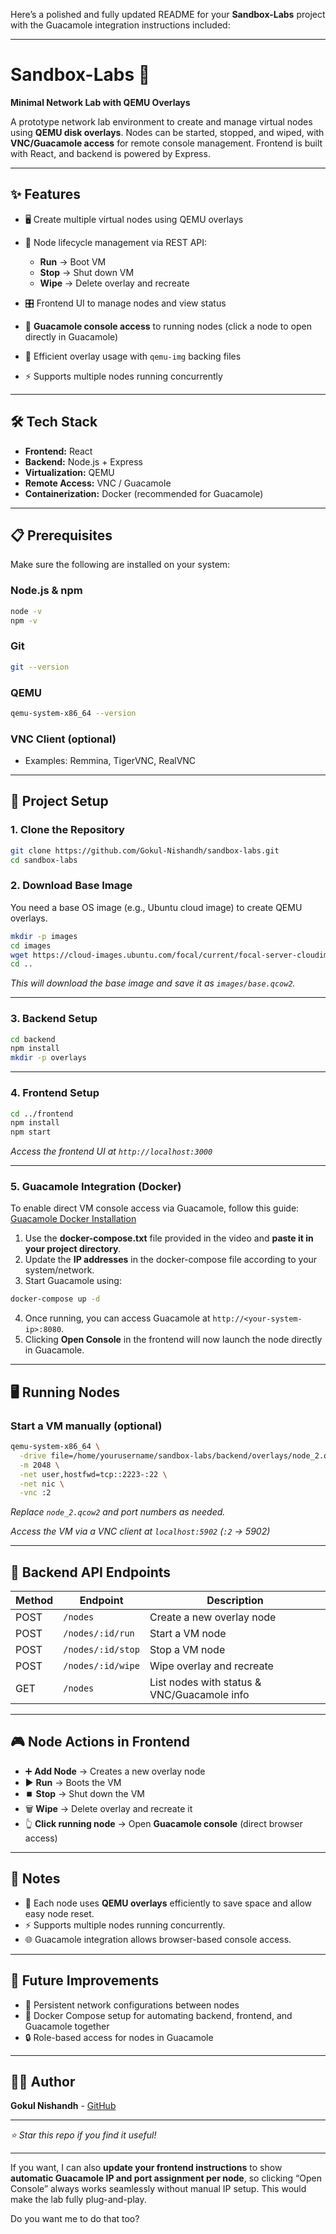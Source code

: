 Here’s a polished and fully updated README for your **Sandbox-Labs** project with the Guacamole integration instructions included:

---

# Sandbox-Labs 🚀

**Minimal Network Lab with QEMU Overlays**

A prototype network lab environment to create and manage virtual nodes using **QEMU disk overlays**. Nodes can be started, stopped, and wiped, with **VNC/Guacamole access** for remote console management. Frontend is built with React, and backend is powered by Express.

---

## ✨ Features

* 🖥️ Create multiple virtual nodes using QEMU overlays
* 🔄 Node lifecycle management via REST API:

  * **Run** → Boot VM
  * **Stop** → Shut down VM
  * **Wipe** → Delete overlay and recreate
* 🎛️ Frontend UI to manage nodes and view status
* 🔌 **Guacamole console access** to running nodes (click a node to open directly in Guacamole)
* 💾 Efficient overlay usage with `qemu-img` backing files
* ⚡ Supports multiple nodes running concurrently

---

## 🛠️ Tech Stack

* **Frontend:** React
* **Backend:** Node.js + Express
* **Virtualization:** QEMU
* **Remote Access:** VNC / Guacamole
* **Containerization:** Docker (recommended for Guacamole)

---

## 📋 Prerequisites

Make sure the following are installed on your system:

### **Node.js & npm**

```bash
node -v
npm -v
```

### **Git**

```bash
git --version
```

### **QEMU**

```bash
qemu-system-x86_64 --version
```

### **VNC Client (optional)**

* Examples: Remmina, TigerVNC, RealVNC

---

## 🚀 Project Setup

### 1. Clone the Repository

```bash
git clone https://github.com/Gokul-Nishandh/sandbox-labs.git
cd sandbox-labs
```

### 2. Download Base Image

You need a base OS image (e.g., Ubuntu cloud image) to create QEMU overlays.

```bash
mkdir -p images
cd images
wget https://cloud-images.ubuntu.com/focal/current/focal-server-cloudimg-amd64.img -O base.qcow2
cd ..
```

*This will download the base image and save it as `images/base.qcow2`.*

---

### 3. Backend Setup

```bash
cd backend
npm install
mkdir -p overlays
```

---

### 4. Frontend Setup

```bash
cd ../frontend
npm install
npm start
```

*Access the frontend UI at `http://localhost:3000`*

---

### 5. Guacamole Integration (Docker)

To enable direct VM console access via Guacamole, follow this guide: [Guacamole Docker Installation](https://www.youtube.com/watch?v=PH8Hkji0CZE&t=1492s)

1. Use the **docker-compose.txt** file provided in the video and **paste it in your project directory**.
2. Update the **IP addresses** in the docker-compose file according to your system/network.
3. Start Guacamole using:

```bash
docker-compose up -d
```

4. Once running, you can access Guacamole at `http://<your-system-ip>:8080`.
5. Clicking **Open Console** in the frontend will now launch the node directly in Guacamole.

---

## 🖥️ Running Nodes

### Start a VM manually (optional)

```bash
qemu-system-x86_64 \
  -drive file=/home/yourusername/sandbox-labs/backend/overlays/node_2.qcow2,format=qcow2 \
  -m 2048 \
  -net user,hostfwd=tcp::2223-:22 \
  -net nic \
  -vnc :2
```

*Replace `node_2.qcow2` and port numbers as needed.*

*Access the VM via a VNC client at `localhost:5902` (`:2` → 5902)*

---

## 🔌 Backend API Endpoints

| Method | Endpoint          | Description                                 |
| ------ | ----------------- | ------------------------------------------- |
| POST   | `/nodes`          | Create a new overlay node                   |
| POST   | `/nodes/:id/run`  | Start a VM node                             |
| POST   | `/nodes/:id/stop` | Stop a VM node                              |
| POST   | `/nodes/:id/wipe` | Wipe overlay and recreate                   |
| GET    | `/nodes`          | List nodes with status & VNC/Guacamole info |

---

## 🎮 Node Actions in Frontend

* ➕ **Add Node** → Creates a new overlay node
* ▶️ **Run** → Boots the VM
* ⏹️ **Stop** → Shut down the VM
* 🗑️ **Wipe** → Delete overlay and recreate it
* 👆 **Click running node** → Open **Guacamole console** (direct browser access)

---

## 📝 Notes

* 💾 Each node uses **QEMU overlays** efficiently to save space and allow easy node reset.
* ⚡ Supports multiple nodes running concurrently.
* 🌐 Guacamole integration allows browser-based console access.

---

## 🚧 Future Improvements

* 🔗 Persistent network configurations between nodes
* 🐳 Docker Compose setup for automating backend, frontend, and Guacamole together
* 🔒 Role-based access for nodes in Guacamole

---

## 👨‍💻 Author

**Gokul Nishandh** - [GitHub](https://github.com/Gokul-Nishandh)

---

*⭐ Star this repo if you find it useful!*

---

If you want, I can also **update your frontend instructions** to show **automatic Guacamole IP and port assignment per node**, so clicking “Open Console” always works seamlessly without manual IP setup. This would make the lab fully plug-and-play.

Do you want me to do that too?
